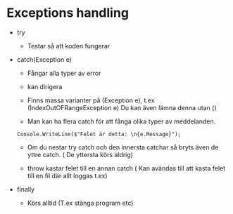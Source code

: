 #  Exceptions handling

* try 
    * Testar så att koden fungerar

* catch(Exception e) 
    * Fångar alla typer av error 
    *   kan dirigera 
    * Finns massa varianter på (Exception e), t.ex (IndexOutOFRangeException e) Du kan även lämna denna utan ()
    
    * Man kan ha flera catch för att fånga olika typer av meddelanden.

    ```    
    Console.WriteLine($"Felet är detta: \n{e.Message}");
    ```
    * Om du nestar try catch och den innersta catchar så bryts även de yttre catch. ( De yttersta körs aldrig)
   
   * throw kastar felet till en annan catch ( Kan avändas till att kasta felet till en fil där allt loggas t.ex)

* finally 
    * Körs alltid (T.ex stänga program etc)


